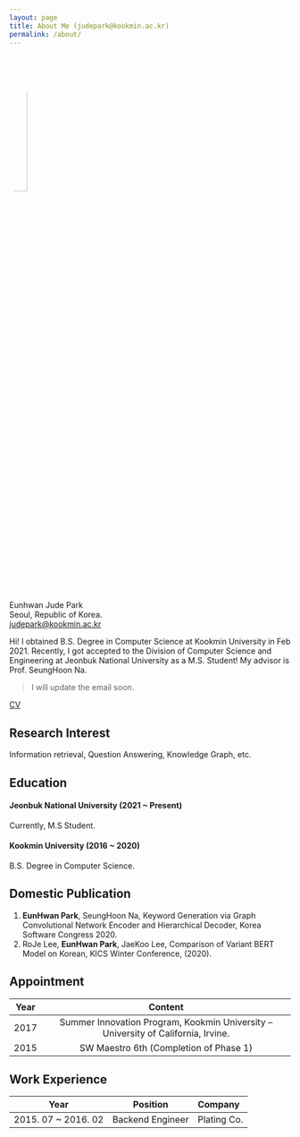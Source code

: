 ```yaml
---
layout: page
title: About Me (judepark@kookmin.ac.kr)
permalink: /about/
---
```

<img src="https://avatars.githubusercontent.com/JudePark96" width="25%" height="25%" style="border-radius:50%"/><br/>
Eunhwan Jude Park <br >
Seoul, Republic of Korea. <br >
judepark@kookmin.ac.kr

Hi! I obtained B.S. Degree in Computer Science at Kookmin University in Feb 2021. Recently, I got accepted to the Division of Computer Science and Engineering at Jeonbuk National University as a M.S. Student! My advisor is Prof. SeungHoon Na.

> I will update the email soon.

[CV](https://github.com/JudePark96/judepark96.github.io/blob/master/eunhwanpark_cv.pdf)

## Research Interest

Information retrieval, Question Answering, Knowledge Graph, etc.

## Education

#### Jeonbuk National University (2021 ~ Present)

Currently, M.S Student.

#### Kookmin University (2016 ~ 2020)

B.S. Degree in Computer Science.

## Domestic Publication

1. **EunHwan Park**, SeungHoon Na, Keyword Generation via Graph Convolutional Network Encoder and Hierarchical Decoder, Korea Software Congress 2020.
2. RoJe Lee, **EunHwan Park**, JaeKoo Lee, Comparison of Variant BERT Model on Korean, KICS Winter Conference, (2020).

## Appointment

| Year   |      Content      |  
|----------|:-------------:|
| 2017 |  Summer Innovation Program, Kookmin University – University of California, Irvine. |
| 2015 |  SW Maestro 6th (Completion of Phase 1) |

## Work Experience

| Year   |      Position      | Company|  
|----------|:-------------:|:-------------|
| 2015. 07 ~ 2016. 02 | Backend Engineer | Plating Co.|

